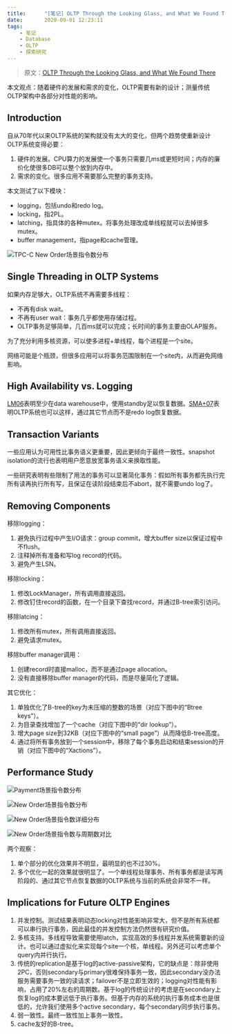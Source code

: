 ```yaml
---
title:      "[笔记] OLTP Through the Looking Glass, and What We Found There"
date:       2020-09-01 12:23:11
tags:
    - 笔记
    - Database
    - OLTP
    - 探索研究
---
```


> 原文：[OLTP Through the Looking Glass, and What We Found There](http://pages.cs.wisc.edu/~yxy/cs839-s20/papers/hstore_lookingglass_2008.pdf) 

本文观点：随着硬件的发展和需求的变化，OLTP需要有新的设计；测量传统OLTP架构中各部分对性能的影响。

<!--more-->

## Introduction

自从70年代以来OLTP系统的架构就没有太大的变化，但两个趋势使重新设计OLTP系统变得必要：
1. 硬件的发展。CPU算力的发展使一个事务只需要几ms或更短时间；内存的廉价化使很多DB可以整个放到内存中。
1. 需求的变化。很多应用不需要那么完整的事务支持。

本文测试了以下模块：
- logging，包括undo和redo log。
- locking，指2PL。
- latching，指具体的各种mutex。将事务处理改成单线程就可以去掉很多mutex。
- buffer management，指page和cache管理。

![TPC-C New Order场景指令数分布](https://fuzhe-pics.oss-cn-beijing.aliyuncs.com/oltp_f1.jpg)


## Single Threading in OLTP Systems

如果内存足够大，OLTP系统不再需要多线程：
- 不再有disk wait。
- 不再有user wait：事务几乎都使用存储过程。
- OLTP事务足够简单，几百ms就可以完成；长时间的事务主要由OLAP服务。

为了充分利用多核资源，可以使多进程+单线程，每个进程是一个site。

网络可能是个瓶颈，但很多应用可以将事务范围限制在一个site内，从而避免网络影响。

## High Availability vs. Logging

[LM06](http://www.vldb.org/conf/2006/p703-lau.pdf)表明至少在data warehouse中，使用standby足以恢复数据。[SMA+07](http://acm.mementodepot.org/pubs/books/3226595/3226595.3226637/3226595.3226637.pdf)表明OLTP系统也可以这样，通过其它节点而不是redo log恢复数据。

## Transaction Variants

一些应用认为可用性比事务语义更重要，因此更倾向于最终一致性。snapshot isolation的流行也表明用户愿意放宽事务语义来换取性能。

一些研究表明有些限制了用法的事务可以显著简化事务：假如所有事务都先执行完所有读再执行所有写，且保证在读阶段结束后不abort，就不需要undo log了。

## Removing Components

移除logging：
1. 避免执行过程中产生I/O请求：group commit，增大buffer size以保证过程中不flush。
1. 注释掉所有准备和写log record的代码。
1. 避免产生LSN。

移除locking：
1. 修改LockManager，所有调用直接返回。
1. 修改钉住record的函数，在一个目录下查找record，并通过B-tree索引访问。

移除latcing：
1. 修改所有mutex，所有调用直接返回。
1. 避免请求mutex。

移除buffer manager调用：
1. 创建record时直接malloc，而不是通过page allocation。
1. 没有直接移除buffer manager的代码，而是尽量简化了逻辑。

其它优化：
1. 单独优化了B-tree的key为未压缩的整数的场景（对应下图中的“Btree keys”）。
1. 为目录查找增加了一个cache（对应下图中的“dir lookup”）。
1. 增大page size到32KB（对应下图中的“small page”）从而降低B-tree高度。
1. 通过将所有事务放到一个session中，移除了每个事务启动和结束session的开销（对应下图中的“Xactions”）。

## Performance Study

![Payment场景指令数分布](https://fuzhe-pics.oss-cn-beijing.aliyuncs.com/oltp_f5.jpg)

![New Order场景指令数分布](https://fuzhe-pics.oss-cn-beijing.aliyuncs.com/oltp_f6.jpg)

![New Order场景指令数详细分布](https://fuzhe-pics.oss-cn-beijing.aliyuncs.com/oltp_f7.jpg)

![New Order场景指令数与周期数对比](https://fuzhe-pics.oss-cn-beijing.aliyuncs.com/oltp_f8.jpg)

两个观察：
1. 单个部分的优化效果并不明显，最明显的也不过30%。
1. 多个优化一起的效果就很明显了。一个单线程处理事务、所有事务都是读写两阶段的、通过其它节点恢复数据的OLTP系统与当前的系统会非常不一样。

## Implications for Future OLTP Engines

1. 并发控制。测试结果表明动态locking对性能影响非常大，但不是所有系统都可以串行执行事务，因此最佳的并发控制方法仍然很有研究价值。
1. 多核支持。多线程导致需要使用latch，实现高效的多线程并发系统需要新的设计。也可以通过虚拟化来实现每个site一个核，单线程。另外还可以考虑单个query内并行执行。
1. 传统的replication是基于log的active-passive架构，它的缺点是：除非使用2PC，否则secondary与primary很难保持事务一致，因此secondary没办法服务需要事务一致的读请求；failover不是立即生效的；logging对性能有影响，占用了20%左右的周期数。基于log的传统设计的考虑是在secondary上恢复log的成本要远低于执行事务。但基于内存的系统的执行事务成本也是很低的，允许我们使用多个active secondary，每个secondary同步执行事务。
1. 弱一致性。最终一致性加上事务一致性。
1. cache友好的B-tree。

